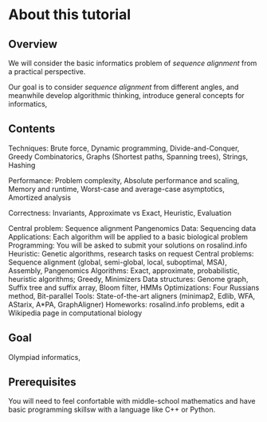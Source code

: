 # About this tutorial

## Overview

We will consider the basic informatics problem of _sequence alignment_ from a
practical perspective.

Our goal is to consider _sequence alignment_ from different angles, and
meanwhile develop algorithmic thinking, introduce general concepts for
informatics,

## Contents

Techniques: Brute force, Dynamic programming, Divide-and-Conquer, Greedy
Combinatorics,
Graphs (Shortest paths, Spanning trees), Strings, Hashing

Performance: Problem complexity, Absolute performance and scaling, Memory and
runtime, Worst-case and average-case asymptotics, Amortized analysis

Correctness: Invariants, Approximate vs Exact, Heuristic, Evaluation

Central problem: Sequence alignment
Pangenomics
Data: Sequencing data
Applications: Each algorithm will be applied to a basic biological problem
Programming: You will be asked to submit your solutions on rosalind.info
Heuristic: Genetic algorithms, research tasks on request
Central problems: Sequence alignment (global, semi-global, local, suboptimal, MSA), Assembly, Pangenomics
Algorithms: Exact, approximate, probabilistic, heuristic algorithms; Greedy, Minimizers
Data structures: Genome graph, Suffix tree and suffix array, Bloom filter, HMMs
Optimizations: Four Russians method, Bit-parallel
Tools: State-of-the-art aligners (minimap2, Edlib, WFA, AStarix, A*PA, GraphAligner)
Homeworks: rosalind.info problems, edit a Wikipedia page in computational biology

## Goal

Olympiad informatics, 

## Prerequisites 

You will need to feel confortable with middle-school mathematics and have basic
programming skillsw with a language like C++ or Python.
